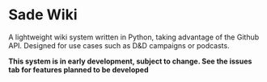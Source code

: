 # Sade Wiki
A lightweight wiki system written in Python, taking advantage of the Github API. Designed for use cases such as D&D campaigns or podcasts.

**This system is in early development, subject to change. See the issues tab for features planned to be developed**